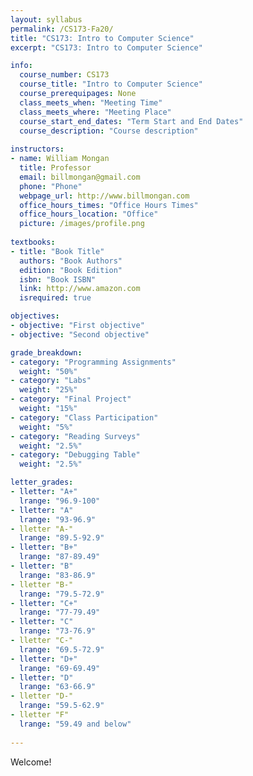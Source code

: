 ```yaml
---
layout: syllabus
permalink: /CS173-Fa20/
title: "CS173: Intro to Computer Science"
excerpt: "CS173: Intro to Computer Science"

info:
  course_number: CS173
  course_title: "Intro to Computer Science"
  course_prerequipages: None
  class_meets_when: "Meeting Time"
  class_meets_where: "Meeting Place"
  course_start_end_dates: "Term Start and End Dates"
  course_description: "Course description"
  
instructors:
- name: William Mongan
  title: Professor
  email: billmongan@gmail.com
  phone: "Phone"
  webpage_url: http://www.billmongan.com
  office_hours_times: "Office Hours Times"
  office_hours_location: "Office"
  picture: /images/profile.png
  
textbooks:
- title: "Book Title"
  authors: "Book Authors"
  edition: "Book Edition"
  isbn: "Book ISBN"
  link: http://www.amazon.com
  isrequired: true  

objectives:
- objective: "First objective"
- objective: "Second objective"

grade_breakdown:
- category: "Programming Assignments"
  weight: "50%"
- category: "Labs"
  weight: "25%"
- category: "Final Project"
  weight: "15%"
- category: "Class Participation"
  weight: "5%"
- category: "Reading Surveys"
  weight: "2.5%"
- category: "Debugging Table"
  weight: "2.5%"

letter_grades:
- lletter: "A+"
  lrange: "96.9-100"
- lletter: "A"
  lrange: "93-96.9"
- lletter "A-"
  lrange: "89.5-92.9"
- lletter: "B+"
  lrange: "87-89.49"
- lletter: "B"
  lrange: "83-86.9"
- lletter "B-"
  lrange: "79.5-72.9"
- lletter: "C+"
  lrange: "77-79.49"
- lletter: "C"
  lrange: "73-76.9"
- lletter "C-"
  lrange: "69.5-72.9"
- lletter: "D+"
  lrange: "69-69.49"
- lletter: "D"
  lrange: "63-66.9"
- lletter "D-"
  lrange: "59.5-62.9"
- lletter "F"
  lrange: "59.49 and below" 
  
---
```


Welcome!